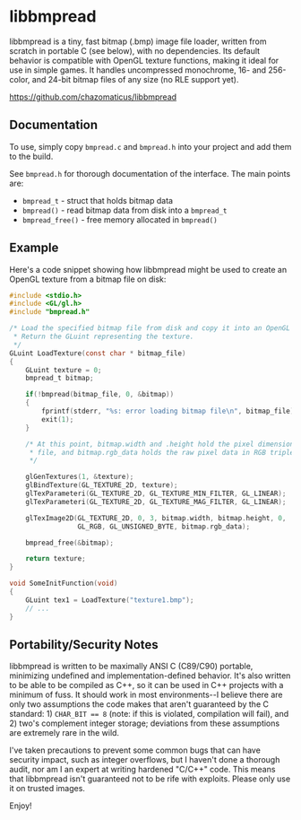 libbmpread
==========

libbmpread is a tiny, fast bitmap (.bmp) image file loader, written from
scratch in portable C (see below), with no dependencies.  Its default behavior
is compatible with OpenGL texture functions, making it ideal for use in simple
games.  It handles uncompressed monochrome, 16- and 256-color, and 24-bit
bitmap files of any size (no RLE support yet).

<https://github.com/chazomaticus/libbmpread>

Documentation
-------------

To use, simply copy `bmpread.c` and `bmpread.h` into your project and add them
to the build.

See `bmpread.h` for thorough documentation of the interface.  The main points
are:
* `bmpread_t` - struct that holds bitmap data
* `bmpread()` - read bitmap data from disk into a `bmpread_t`
* `bmpread_free()` - free memory allocated in `bmpread()`

Example
-------

Here's a code snippet showing how libbmpread might be used to create an OpenGL
texture from a bitmap file on disk:

```c
#include <stdio.h>
#include <GL/gl.h>
#include "bmpread.h"

/* Load the specified bitmap file from disk and copy it into an OpenGL texture.
 * Return the GLuint representing the texture.
 */
GLuint LoadTexture(const char * bitmap_file)
{
    GLuint texture = 0;
    bmpread_t bitmap;

    if(!bmpread(bitmap_file, 0, &bitmap))
    {
        fprintf(stderr, "%s: error loading bitmap file\n", bitmap_file);
        exit(1);
    }

    /* At this point, bitmap.width and .height hold the pixel dimensions of the
     * file, and bitmap.rgb_data holds the raw pixel data in RGB triplets.
     */

    glGenTextures(1, &texture);
    glBindTexture(GL_TEXTURE_2D, texture);
    glTexParameteri(GL_TEXTURE_2D, GL_TEXTURE_MIN_FILTER, GL_LINEAR);
    glTexParameteri(GL_TEXTURE_2D, GL_TEXTURE_MAG_FILTER, GL_LINEAR);

    glTexImage2D(GL_TEXTURE_2D, 0, 3, bitmap.width, bitmap.height, 0,
                 GL_RGB, GL_UNSIGNED_BYTE, bitmap.rgb_data);

    bmpread_free(&bitmap);

    return texture;
}

void SomeInitFunction(void)
{
    GLuint tex1 = LoadTexture("texture1.bmp");
    // ...
}
```

Portability/Security Notes
--------------------------

libbmpread is written to be maximally ANSI C (C89/C90) portable, minimizing
undefined and implementation-defined behavior.  It's also written to be able to
be compiled as C++, so it can be used in C++ projects with a minimum of fuss.
It should work in most environments--I believe there are only two assumptions
the code makes that aren't guaranteed by the C standard: 1) `CHAR_BIT == 8`
(note: if this is violated, compilation will fail), and 2) two's complement
integer storage; deviations from these assumptions are extremely rare in the
wild.

I've taken precautions to prevent some common bugs that can have security
impact, such as integer overflows, but I haven't done a thorough audit, nor am
I an expert at writing hardened "C/C++" code.  This means that libbmpread isn't
guaranteed not to be rife with exploits.  Please only use it on trusted images.


Enjoy!
